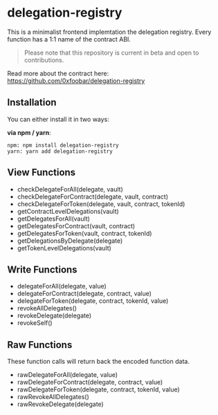 # delegation-registry

This is a minimalist frontend implemtation the delegation registry. Every function has a 1:1 name of the contract ABI.

> Please note that this repository is current in beta and open to contributions.

Read more about the contract here: https://github.com/0xfoobar/delegation-registry

## Installation

You can either install it in two ways:

**via npm / yarn**:

```
npm: npm install delegation-registry
yarn: yarn add delegation-registry
```

## View Functions

- checkDelegateForAll(delegate, vault)
- checkDelegateForContract(delegate, vault, contract)
- checkDelegateForToken(delegate, vault, contract, tokenId)
- getContractLevelDelegations(vault)
- getDelegatesForAll(vault)
- getDelegatesForContract(vault, contract)
- getDelegatesForToken(vault, contract, tokenId)
- getDelegationsByDelegate(delegate)
- getTokenLevelDelegations(vault)

## Write Functions

- delegateForAll(delegate, value)
- delegateForContract(delegate, contract, value)
- delegateForToken(delegate, contract, tokenId, value)
- revokeAllDelegates()
- revokeDelegate(delegate)
- revokeSelf()

## Raw Functions

These function calls will return back the encoded function data.

- rawDelegateForAll(delegate, value)
- rawDelegateForContract(delegate, contract, value)
- rawDelegateForToken(delegate, contract, tokenId, value)
- rawRevokeAllDelegates()
- rawRevokeDelegate(delegate)
